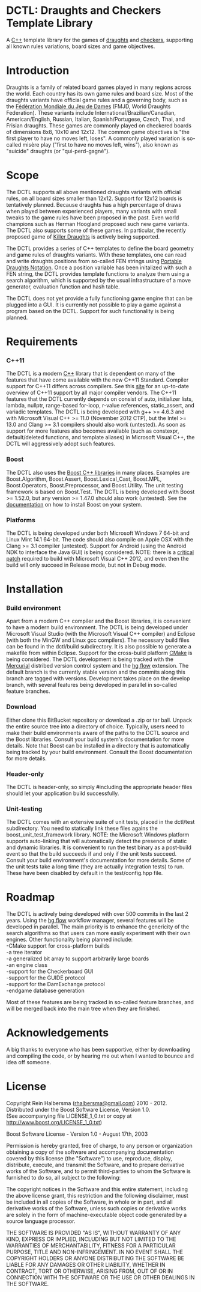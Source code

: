 DCTL: Draughts and Checkers Template Library
============================================

A [C++](isocpp.org) template library for the games of [draughts](http://en.wikipedia.org/wiki/Draughts) and [checkers](http://en.wikipedia.org/wiki/Checkers_(disambiguation)), supporting all known rules variations, board sizes and game objectives.

Introduction
============

Draughts is a family of related board games played in many regions across the world. Each country has its own game rules and board size. Most of the draughts variants have official game rules and a governing body, such as the [Fédération Mondiale du Jeu de Dames](fmjd.org) (FMJD, World Draughts Federation). These variants include International/Brazilian/Canadian, American/English, Russian, Italian, Spanish/Portugese, Czech, Thai, and Frisian draughts. These games are commonly played on checkered boards of dimensions 8x8, 10x10 and 12x12. The common game objectives is "the first player to have no moves left, loses". A commonly played variation is so-called misère play ("first to have no moves left, wins"), also known as "suicide" draughts (or "qui-perd-gagné"). 

Scope
=====

The DCTL supports all above mentioned draughts variants with official rules, on all board sizes smaller than 12x12. Support for 12x12 boards is tentatively planned. Because draughts has a high percentage of draws when played between experienced players, many variants with small tweaks to the game rules have been proposed in the past. Even world champions such as Herman Hoogland proposed such new game variants. The DCTL also supports some of these games. In particular, the recently proposed game of [Killer Draughts](http://www.killerdraughts.org/) is actively being supported.

The DCTL provides a series of C++ templates to define the board geometry and game rules of draughts variants. With these templates, one can read and write draughts positions from so-called FEN strings using [Portable Draughts Notation](http://www.10x10.dse.nl/pdn/introduction.html). Once a position variable has been initalized with such a FEN string, the DCTL provides template functions to analyze them using a search algorithm, which is supported by the usual infrastructure of a move generator, evaluation function and hash table.

The DCTL does not yet provide a fully functioning game engine that can be plugged into a GUI. It is currently not possible to play a game against a program based on the DCTL. Support for such functionality is being planned. 

Requirements
============

### C++11

The DCTL is a modern [C++](isocpp.org) library that is dependent on many of the features that have come available with the new C++11 Standard. Compiler support for C++11 differs across compilers. See this [site](http://wiki.apache.org/stdcxx/C%2B%2B0xCompilerSupport) for an up-to-date overview of C++11 support by all major compiler vendors. The C++11 features that the DCTL currently depends on consist of auto, initializer lists, lambda, nullptr, range-based for-loop, r-value references, static_assert, and variadic templates. The DCTL is being developed with g++ >= 4.6.3 and with Microsoft Visual C++ >= 11.0 (November 2012 CTP), but the Intel >= 13.0 and Clang >= 3.1 compilers should also work (untested). As soon as support for more features also becomes available (such as constexpr, default/deleted functions, and template aliases) in Microsoft Visual C++, the DCTL will aggressively adopt such features.

### Boost

The DCTL also uses the [Boost C++ libraries](www.boost.org) in many places. Examples are Boost.Algorithm, Boost.Assert, Boost.Lexical_Cast, Boost.MPL, Boost.Operators, Boost.Preprocessor, and Boost.Utility. The unit testing framework is based on Boost.Test. The DCTL is being developed with Boost >= 1.52.0, but any version >= 1.47.0 should also work (untested). See the [documentation](http://www.boost.org/doc/libs/1_52_0/more/getting_started/) on how to install Boost on your system.

### Platforms

The DCTL is being developed under both Microsoft Windows 7 64-bit and Linux Mint 14.1 64-bit. The code should also compile on Apple OSX with the Clang >= 3.1 compiler (untested). Support for Android (using the Android NDK to interface the Java GUI) is being considered. NOTE: there is a [critical patch](http://laatste.info/bb3/viewtopic.php?f=53&t=3910&start=14) required to build with Microsoft Visual C++ 2012, and even then the build will only succeed in Release mode, but not in Debug mode.

Installation
============

### Build environment

Apart from a modern C++ compiler and the Boost libraries, it is convenient to have a modern build environment. The DCTL is being developed under Microsoft Visual Studio (with the Microsoft Visual C++ compiler) and Eclipse (with both the MinGW and Linux gcc compilers). The necessary build files can be found in the dctl/build subdirectory. It is also possible to generate a makefile from within Eclipse. Support for the cross-build platform [CMake](http://cmake.org/) is being considered. The DCTL development is being tracked with the [Mercurial](http://hginit.com/) distribed version control system and the [hg flow](https://bitbucket.org/yujiewu/hgflow/wiki/Home) extension. The default branch is the currently stable version and the commits along this branch are tagged with versions. Development takes place on the develop branch, with several features being developed in parallel in so-called feature branches.

### Download

Either clone this BitBucket repository or download a .zip or tar ball. Unpack the entire source tree into a directory of choice. Typically, users need to make their build environments aware of the paths to the DCTL source and the Boost libraries. Consult your build system's documentation for more details. Note that Boost can be installed in a directory that is automatically being tracked by your build environment. Consult the Boost documentation for more details.

### Header-only

The DCTL is header-only, so simply #including the appropriate header files should let your application build successfully.

### Unit-testing

The DCTL comes with an extensive suite of unit tests, placed in the dctl/test subdirectory. You need to statically link these files agains the boost_unit_test_framework library.  NOTE: the Microsoft Windows platform supports auto-linking that will automatically detect the presence of static and dynamic libraries. It is convenient to run the test binary as a post-build event so that the build succeeds if and only if the unit tests succeed. Consult your build environment's documentation for more details. Some of the unit tests take a long time (they are actually integration tests) to run. These have been disabled by default in the test/config.hpp file.

Roadmap
=======

The DCTL is actively being developed with over 500 commits in the last 2 years. Using the [hg flow](https://bitbucket.org/yujiewu/hgflow/wiki/Home) workflow manager, several features will be developed in parallel. The main priority is to enhance the genericity of the search algorithms so that users can more easily experiment with their own engines. Other functionality being planned include:   
-CMake support for cross-platform builds   
-a tree iterator   
-a generalized bit array to support arbitrarily large boards   
-an engine class   
-support for the Checkerboard GUI   
-support for the GUIDE protocol   
-support for the DamExchange protocol  
-endgame database generation   

Most of these features are being tracked in so-called feature branches, and will be merged back into the main tree when they are finished.

Acknowledgements
================

A big thanks to everyone who has been supportive, either by downloading and compiling the code, or by hearing me out when I wanted to bounce and idea off someone.

License
=======

Copyright Rein Halbersma (rhalbersma@gmail.com) 2010 - 2012.   
Distributed under the Boost Software License, Version 1.0.   
(See accompanying file LICENSE_1_0.txt or copy at http://www.boost.org/LICENSE_1_0.txt)
	
Boost Software License - Version 1.0 - August 17th, 2003

Permission is hereby granted, free of charge, to any person or organization
obtaining a copy of the software and accompanying documentation covered by
this license (the "Software") to use, reproduce, display, distribute,
execute, and transmit the Software, and to prepare derivative works of the
Software, and to permit third-parties to whom the Software is furnished to
do so, all subject to the following:

The copyright notices in the Software and this entire statement, including
the above license grant, this restriction and the following disclaimer,
must be included in all copies of the Software, in whole or in part, and
all derivative works of the Software, unless such copies or derivative
works are solely in the form of machine-executable object code generated by
a source language processor.

THE SOFTWARE IS PROVIDED "AS IS", WITHOUT WARRANTY OF ANY KIND, EXPRESS OR
IMPLIED, INCLUDING BUT NOT LIMITED TO THE WARRANTIES OF MERCHANTABILITY,
FITNESS FOR A PARTICULAR PURPOSE, TITLE AND NON-INFRINGEMENT. IN NO EVENT
SHALL THE COPYRIGHT HOLDERS OR ANYONE DISTRIBUTING THE SOFTWARE BE LIABLE
FOR ANY DAMAGES OR OTHER LIABILITY, WHETHER IN CONTRACT, TORT OR OTHERWISE,
ARISING FROM, OUT OF OR IN CONNECTION WITH THE SOFTWARE OR THE USE OR OTHER
DEALINGS IN THE SOFTWARE.